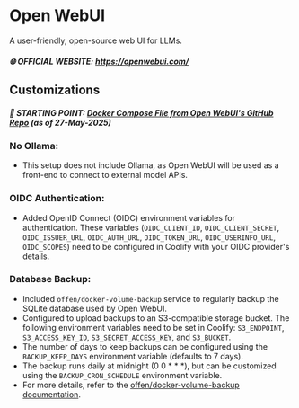 # Open WebUI

A user-friendly, open-source web UI for LLMs.

##### 🌐 OFFICIAL WEBSITE: https://openwebui.com/

## Customizations

##### 📍 STARTING POINT: [Docker Compose File from Open WebUI's GitHub Repo](https://github.com/coollabsio/coolify/blob/v4.x/templates/compose/logto.yaml) (_as of 27-May-2025_)

### No Ollama:

- This setup does not include Ollama, as Open WebUI will be used as a front-end to connect to external model APIs.

### OIDC Authentication:

- Added OpenID Connect (OIDC) environment variables for authentication. These variables (`OIDC_CLIENT_ID`, `OIDC_CLIENT_SECRET`, `OIDC_ISSUER_URL`, `OIDC_AUTH_URL`, `OIDC_TOKEN_URL`, `OIDC_USERINFO_URL`, `OIDC_SCOPES`) need to be configured in Coolify with your OIDC provider's details.

### Database Backup:

- Included `offen/docker-volume-backup` service to regularly backup the SQLite database used by Open WebUI.
- Configured to upload backups to an S3-compatible storage bucket. The following environment variables need to be set in Coolify: `S3_ENDPOINT`, `S3_ACCESS_KEY_ID`, `S3_SECRET_ACCESS_KEY`, and `S3_BUCKET`.
- The number of days to keep backups can be configured using the `BACKUP_KEEP_DAYS` environment variable (defaults to 7 days).
- The backup runs daily at midnight (0 0 \* \* \*), but can be customized using the `BACKUP_CRON_SCHEDULE` environment variable.
- For more details, refer to the [offen/docker-volume-backup documentation](https://offen.github.io/docker-volume-backup/).
